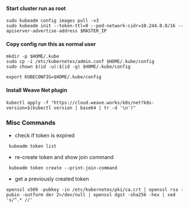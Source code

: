 #### Start cluster run as root
```
sudo kubeadm config images pull -v3
sudo kubeadm init --token-ttl=0 --pod-network-cidr=10.244.0.0/16 --apiserver-advertise-address $MASTER_IP
```
#### Copy config run this as normal user
```
mkdir -p $HOME/.kube
sudo cp -i /etc/kubernetes/admin.conf $HOME/.kube/config
sudo chown $(id -u):$(id -g) $HOME/.kube/config

export KUBECONFIG=$HOME/.kube/config

```
#### Install Weave Net plugin
```
kubectl apply -f "https://cloud.weave.works/k8s/net?k8s-version=$(kubectl version | base64 | tr -d '\n')"
```

### Misc Commands

- check if token is expired
```
 kubeadm token list
```
- re-create token and show join command
```
 kubeadm token create --print-join-command
 ```
- get a previously created token

``` 
openssl x509 -pubkey -in /etc/kubernetes/pki/ca.crt | openssl rsa -pubin -outform der 2>/dev/null | openssl dgst -sha256 -hex | sed 's/^.* //' 

```
